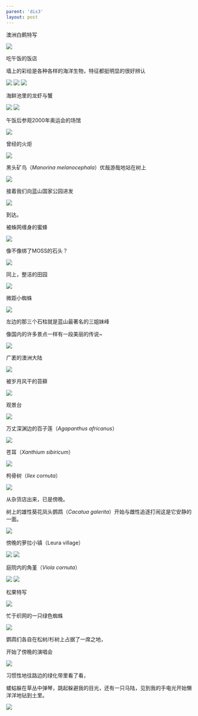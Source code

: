 ```yaml
---
parent: 'dis3'
layout: post
---
```

澳洲白鹮特写

<img class='disc' src='https://lykoseremos.github.io/gmalb-01/dis3/31.jpg'>

吃午饭的饭店


墙上的彩绘是各种各样的海洋生物，特征都挺明显的很好辨认

<img class='disc' src='https://lykoseremos.github.io/gmalb-01/dis3/32.jpg'>

<img class='disc' src='https://lykoseremos.github.io/gmalb-01/dis3/33.jpg'>

<img class='disc' src='https://lykoseremos.github.io/gmalb-01/dis3/34.jpg'>

海鲜池里的龙虾与蟹

<img class='disc' src='https://lykoseremos.github.io/gmalb-01/dis3/35.jpg'>

<img class='disc' src='https://lykoseremos.github.io/gmalb-01/dis3/36.jpg'>

午饭后参观2000年奥运会的场馆

<img class='disc' src='https://lykoseremos.github.io/gmalb-01/dis3/37.jpg'>

曾经的火炬

<img class='disc' src='https://lykoseremos.github.io/gmalb-01/dis3/38.jpg'>

黑头矿鸟（<i>Manorina melanocephala</i>）优哉游哉地站在树上

<img class='disc' src='https://lykoseremos.github.io/gmalb-01/dis3/39.jpg'>

接着我们向蓝山国家公园进发

<img class='disc' src='https://lykoseremos.github.io/gmalb-01/dis3/40.jpg'>

到达。


被蛛网缠身的蜜蜂

<img class='disc' src='https://lykoseremos.github.io/gmalb-01/dis3/41.jpg'>

像不像绑了MOSS的石头？

<img class='disc' src='https://lykoseremos.github.io/gmalb-01/dis3/42.jpg'>

同上，整洁的田园

<img class='disc' src='https://lykoseremos.github.io/gmalb-01/dis3/43.jpg'>

微距小蜘蛛

<img class='disc' src='https://lykoseremos.github.io/gmalb-01/dis3/44.jpg'>

左边的那三个石柱就是蓝山最著名的三姐妹峰


像国内的许多景点一样有一段美丽的传说~

<img class='disc' src='https://lykoseremos.github.io/gmalb-01/dis3/45.jpg'>

广袤的澳洲大陆

<img class='disc' src='https://lykoseremos.github.io/gmalb-01/dis3/46.jpg'>

被岁月风干的苔藓

<img class='disc' src='https://lykoseremos.github.io/gmalb-01/dis3/47.jpg'>

观景台

<img class='disc' src='https://lykoseremos.github.io/gmalb-01/dis3/48.jpg'>

万丈深渊边的百子莲（<i>Agapanthus africanus</i>）

<img class='disc' src='https://lykoseremos.github.io/gmalb-01/dis3/49.jpg'>

苍耳（<i>Xanthium sibiricum</i>）

<img class='disc' src='https://lykoseremos.github.io/gmalb-01/dis3/50.jpg'>

枸骨树（<i>Ilex cornuta</i>）

<img class='disc' src='https://lykoseremos.github.io/gmalb-01/dis3/51.jpg'>

从杂货店出来，已是傍晚。


树上的雄性葵花凤头鹦鹉（<i>Cacatua galerita</i>）开始与雌性追逐打闹这是它安静的一面。

<img class='disc' src='https://lykoseremos.github.io/gmalb-01/dis3/52.jpg'>

傍晚的萝拉小镇（Leura village）

<img class='disc' src='https://lykoseremos.github.io/gmalb-01/dis3/53.jpg'>

<img class='disc' src='https://lykoseremos.github.io/gmalb-01/dis3/54.jpg'>

庭院内的角堇（<i>Viola cornuta</i>）

<img class='disc' src='https://lykoseremos.github.io/gmalb-01/dis3/55.jpg'>

<img class='disc' src='https://lykoseremos.github.io/gmalb-01/dis3/56.jpg'>

松果特写

<img class='disc' src='https://lykoseremos.github.io/gmalb-01/dis3/57.jpg'>

忙于织网的一只绿色蜘蛛

<img class='disc' src='https://lykoseremos.github.io/gmalb-01/dis3/58.jpg'>

鹦鹉们各自在松树/杉树上占据了一席之地，


开始了傍晚的演唱会

<img class='disc' src='https://lykoseremos.github.io/gmalb-01/dis3/59.jpg'>

习惯性地往路边的绿化带里看了看，


蝼蛄躲在草丛中弹琴，跳起躲避我的目光，还有一只马陆，见到我的手电光开始懒洋洋地钻到土里。

<img class='disc' src='https://lykoseremos.github.io/gmalb-01/dis3/60.jpg'>

